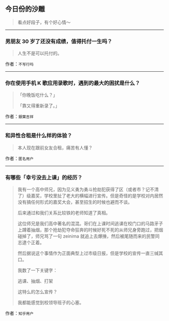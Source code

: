 ## 今日份的沙雕

> 看点好段子，有个好心情～


 
---

### 男朋友 30 岁了还没有成绩，值得托付一生吗？

> 人生不是可以托付的。


作者：`不写行吗`

---

### 你在使用手机 K 歌应用录歌时，遇到的最大的困扰是什么？

> 「你晚饭吃什么？」
> 
> 「靠又得重新录了。」


作者：`銀葉吉祥`

---

### 和异性合租是什么样的体验？

> 本人现在跟前女友合租，痛苦有人懂？


作者：`匿名用户`

---

### 有哪些「幸亏没去上课」的经历？

> 我有一个高中师兄，因为见义勇为勇斗抢劫犯获得了区（或者市？记不清了）级嘉奖，学校里扯了老大的横幅进行宣传。但是奇怪的是学校对内居然没有搞任何形式的嘉奖大会，甚至招生的时候也避而不谈。
> 
> 后来通过和我们关系比较铁的老师知道了真相。
> 
> 这位师兄是我们高中著名的混混。哥们在上课时间逃课在校门口的马路牙子上蹲着抽烟，那个抢劫犯夺命狂奔的时候好死不死的从师兄身旁跑过，把烟碰掉了，师兄骂了一句 zeinima 就追上去爆捶，然后被尾随而来的民警同志逮个正着。
> 
> 然后据说这个事情作为正面典型上过市级日报，但是学校的宣传一直三缄其口。
> 
> 我数了一下关键字：
> 
> 逃课、抽烟、打架
> 
> 这特么的怎么宣传？
> 
> 我都能感觉到校领导班子的心塞。


作者：`知乎用户`
